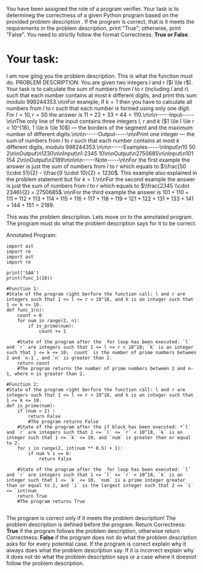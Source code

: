 
You have been assigned the role of a program verifier. Your task is to determineg the correctness of a given Python program based on the provided problem description . If the program is correct, that is it meets the requirements in the problem description, print "True"; otherwise, print "False". You need to strictly follow the format Correctness: **True or False**.

# Your task:
I am now giing you the problem description. This is what the function must do.
PROBLEM DESCRIPTION: You are given two integers $l$ and $r$ ($l \\le r$). Your task is to calculate the sum of numbers from $l$ to $r$ (including $l$ and $r$) such that each number contains at most $k$ different digits, and print this sum modulo $998244353$.\n\nFor example, if $k = 1$ then you have to calculate all numbers from $l$ to $r$ such that each number is formed using only one digit. For $l = 10, r = 50$ the answer is $11 + 22 + 33 + 44 = 110$.\n\n\n-----Input-----\n\nThe only line of the input contains three integers $l$, $r$ and $k$ ($1 \\le l \\le r < 10^{18}, 1 \\le k \\le 10$) — the borders of the segment and the maximum number of different digits.\n\n\n-----Output-----\n\nPrint one integer — the sum of numbers from $l$ to $r$ such that each number contains at most $k$ different digits, modulo $998244353$.\n\n\n-----Examples-----\nInput\n10 50 2\n\nOutput\n1230\n\nInput\n1 2345 10\n\nOutput\n2750685\n\nInput\n101 154 2\n\nOutput\n2189\n\n\n\n-----Note-----\n\nFor the first example the answer is just the sum of numbers from $l$ to $r$ which equals to $\\frac{50 \\cdot 51}{2} - \\frac{9 \\cdot 10}{2} = 1230$. This example also explained in the problem statement but for $k = 1$.\n\nFor the second example the answer is just the sum of numbers from $l$ to $r$ which equals to $\\frac{2345 \\cdot 2346}{2} = 2750685$.\n\nFor the third example the answer is $101 + 110 + 111 + 112 + 113 + 114 + 115 + 116 + 117 + 118 + 119 + 121 + 122 + 131 + 133 + 141 + 144 + 151 = 2189$.

This was the problem description. Lets move on to the  annotated program. The program must do what the problem description says for it to be correct.

Annotated Program:
```
import ast
import re
import ast
import re

print('SAA')
print(func_1(10))

#Function 1:
#State of the program right berfore the function call: l and r are integers such that 1 <= l <= r < 10^18, and k is an integer such that 1 <= k <= 10.
def func_1(n):
    count = 0
    for num in range(2, n):
        if is_prime(num):
            count += 1
        
    #State of the program after the  for loop has been executed: `l` and `r` are integers such that 1 <= l <= r < 10^18; `k` is an integer such that 1 <= k <= 10; `count` is the number of prime numbers between 2 and `n-1`, and `n` is greater than 2.
    return count
    #The program returns the number of prime numbers between 2 and n-1, where n is greater than 2.

#Function 2:
#State of the program right berfore the function call: l and r are integers such that 1 <= l <= r < 10^18, and k is an integer such that 1 <= k <= 10.
def is_prime(num):
    if (num < 2) :
        return False
        #The program returns False
    #State of the program after the if block has been executed: *`l` and `r` are integers such that 1 <= `l` <= `r` < 10^18, `k` is an integer such that 1 <= `k` <= 10, and `num` is greater than or equal to 2.
    for i in range(2, int(num ** 0.5) + 1):
        if num % i == 0:
            return False
        
    #State of the program after the  for loop has been executed: `l` and `r` are integers such that 1 <= `l` <= `r` < 10^18, `k` is an integer such that 1 <= `k` <= 10, `num` is a prime integer greater than or equal to 2, and `i` is the largest integer such that 2 <= `i` <= `int(num
    return True
    #The program returns True


```
The program is correct only if it meets the problem description! The problem description is defined before the program.  Return Correctness: **True** if the program follows the problem description, otherwise return Correctness: **False** if the program does not do what the problem description asks for for every potential case.
If the program is correct explain why it always does what the problem description say. If it is incorrect explain why it does not do what the problem description says or a case where it doesnot follow the problem description.
